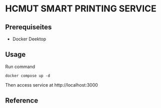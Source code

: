 # HCMUT SMART PRINTING SERVICE

## Prerequiseites

-   Docker Deektop

## Usage

Run command

```shell
docker compose up -d
```

Then access service at http://localhost:3000

## Reference
